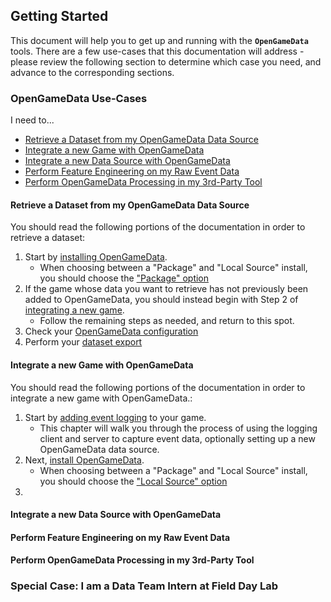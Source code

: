 ## Getting Started

This document will help you to get up and running with the **`OpenGameData`**  tools.
There are a few use-cases that this documentation will address - please review the following section to determine which case you need, and advance to the corresponding sections.

### OpenGameData Use-Cases

I need to...

* [Retrieve a Dataset from my OpenGameData Data Source](#retrieve-a-dataset-from-my-opengamedata-data-source)
* [Integrate a new Game with OpenGameData](#integrate-a-new-game-with-opengamedata)
* [Integrate a new Data Source with OpenGameData](#integrate-a-new-data-source-with-opengamedata)
* [Perform Feature Engineering on my Raw Event Data](#perform-feature-engineering-on-my-raw-event-data)
* [Perform OpenGameData Processing in my 3rd-Party Tool](#perform-opengamedata-processing-in-my-3rd-party-tool)

#### Retrieve a Dataset from my OpenGameData Data Source

You should read the following portions of the documentation in order to retrieve a dataset:

1. Start by [installing OpenGameData](./installation.md).  
    * When choosing between a "Package" and "Local Source" install, you should choose the ["Package" option](./installation.md/#installation-as-package)
2. If the game whose data you want to retrieve has not previously been added to OpenGameData, you should instead begin with Step 2 of [integrating a new game](#integrate-a-new-game-with-opengamedata).
    * Follow the remaining steps as needed, and return to this spot.
3. Check your [OpenGameData configuration](./configurations.md)
4. Perform your [dataset export](./basic_exports.md)

#### Integrate a new Game with OpenGameData

You should read the following portions of the documentation in order to integrate a new game with OpenGameData.:

1. Start by [adding event logging](../logging/index.rst) to your game.  
    * This chapter will walk you through the process of using the logging client and server to capture event data, optionally setting up a new OpenGameData data source.
2. Next, [install OpenGameData](./installation.md).  
    * When choosing between a "Package" and "Local Source" install, you should choose the ["Local Source" option](./installation.md/#installation-as-local-source-copy)
3. 

#### Integrate a new Data Source with OpenGameData

#### Perform Feature Engineering on my Raw Event Data

#### Perform OpenGameData Processing in my 3rd-Party Tool

### Special Case: I am a Data Team Intern at Field Day Lab
